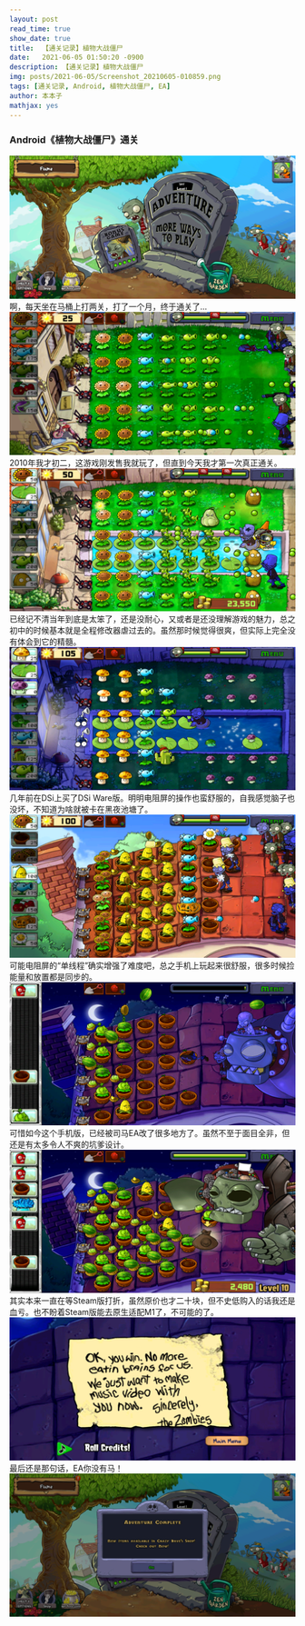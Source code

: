 ```yaml
---
layout: post
read_time: true
show_date: true
title:  【通关记录】植物大战僵尸
date:   2021-06-05 01:50:20 -0900
description: 【通关记录】植物大战僵尸
img: posts/2021-06-05/Screenshot_20210605-010859.png
tags: [通关记录, Android, 植物大战僵尸, EA]
author: 本本子
mathjax: yes
---
```


### Android《植物大战僵尸》通关
<center><img src='./assets/img/posts/2021-06-05/Screenshot_20210605-010859.png'></center>
啊，每天坐在马桶上打两关，打了一个月，终于通关了…
<center><img src='./assets/img/posts/2021-06-05/Screenshot_20210509-013651.png'></center>
2010年我才初二，这游戏刚发售我就玩了，但直到今天我才第一次真正通关。
<center><img src='./assets/img/posts/2021-06-05/Screenshot_20210525-225735.png'></center>
已经记不清当年到底是太笨了，还是没耐心，又或者是还没理解游戏的魅力，总之初中的时候基本就是全程修改器虐过去的。虽然那时候觉得很爽，但实际上完全没有体会到它的精髓。
<center><img src='./assets/img/posts/2021-06-05/Screenshot_20210529-231241.png'></center>
几年前在DSi上买了DSi Ware版。明明电阻屏的操作也蛮舒服的，自我感觉脑子也没坏，不知道为啥就被卡在黑夜池塘了。
<center><img src='./assets/img/posts/2021-06-05/Screenshot_20210605-004237.png'></center>
可能电阻屏的“单线程”确实增强了难度吧，总之手机上玩起来很舒服，很多时候捡能量和放置都是同步的。
<center><img src='./assets/img/posts/2021-06-05/Screenshot_20210605-005814.png'></center>
可惜如今这个手机版，已经被司马EA改了很多地方了。虽然不至于面目全非，但还是有太多令人不爽的坑爹设计。
<center><img src='./assets/img/posts/2021-06-05/Screenshot_20210605-010509.png'></center>
其实本来一直在等Steam版打折，虽然原价也才二十块，但不史低购入的话我还是血亏。也不盼着Steam版能去原生适配M1了，不可能的了。
<center><img src='./assets/img/posts/2021-06-05/Screenshot_20210605-010532.png'></center>
最后还是那句话，EA你没有马！
<center><img src='./assets/img/posts/2021-06-05/Screenshot_20210605-010551.png'></center>